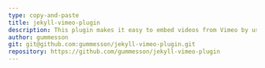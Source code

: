```yaml
---
type: copy-and-paste
title: jekyll-vimeo-plugin
description: This plugin makes it easy to embed videos from Vimeo by using a simple Liquid tag
author: gummesson
git: git@github.com:gummesson/jekyll-vimeo-plugin.git
repository: https://github.com/gummesson/jekyll-vimeo-plugin
---
```

